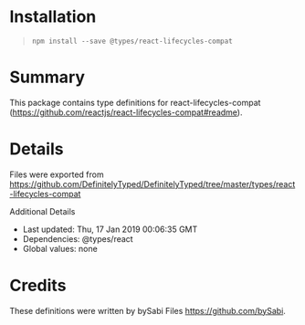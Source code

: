 # Installation
> `npm install --save @types/react-lifecycles-compat`

# Summary
This package contains type definitions for react-lifecycles-compat (https://github.com/reactjs/react-lifecycles-compat#readme).

# Details
Files were exported from https://github.com/DefinitelyTyped/DefinitelyTyped/tree/master/types/react-lifecycles-compat

Additional Details
 * Last updated: Thu, 17 Jan 2019 00:06:35 GMT
 * Dependencies: @types/react
 * Global values: none

# Credits
These definitions were written by bySabi Files <https://github.com/bySabi>.
